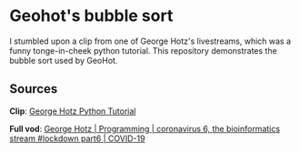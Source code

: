 # Geohot's bubble sort
I stumbled upon a clip from one of George Hotz's livestreams, which was a funny tonge-in-cheek python tutorial.
This repository demonstrates the bubble sort used by GeoHot.

## Sources
**Clip**: [George Hotz Python Tutorial](https://www.youtube.com/watch?v=aEAzTWTLB0U)

**Full vod**: [George Hotz | Programming | coronavirus 6, the bioinformatics stream #lockdown part6 | COVID-19](https://www.youtube.com/watch?v=V7NkS6j-XWg&t)
